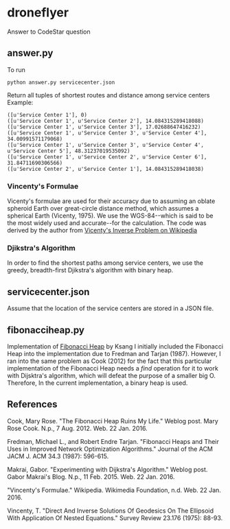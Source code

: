 # droneflyer
Answer to CodeStar question

## answer.py
To run
```
python answer.py servicecenter.json
```
Return all tuples of shortest routes and distance among service centers
Example:
```
([u'Service Center 1'], 0)
([u'Service Center 1', u'Service Center 2'], 14.084315289418088)
([u'Service Center 1', u'Service Center 3'], 17.02688647416232)
([u'Service Center 1', u'Service Center 3', u'Service Center 4'], 34.00991571179068)
([u'Service Center 1', u'Service Center 3', u'Service Center 4', u'Service Center 5'], 48.31237019535092)
([u'Service Center 1', u'Service Center 2', u'Service Center 6'], 31.84711690306566)
([u'Service Center 2', u'Service Center 1'], 14.084315289418038)
```
### Vincenty's Formulae
Vicenty's formulae are used for their accuracy due to assuming an oblate spheroid Earth over great-circle distance method, which assumes a spherical Earth (Vicenty, 1975). We use the WGS-84--which is said to be the most widely used and accurate--for the calculation. The code was derived by the author from [Vicenty's Inverse Problem on Wikipedia](https://en.wikipedia.org/wiki/Vincenty%27s_formulae#Inverse_problem)
### Djikstra's Algorithm
In order to find the shortest paths among service centers, we use the greedy, breadth-first Djikstra's algorithm with binary heap.

## servicecenter.json
Assume that the location of the service centers are stored in a JSON file.

## fibonacciheap.py
Implementation of [Fibonacci Heap](https://github.com/ksang) by Ksang
I initially included the Fibonacci Heap into the implementation due to Fredman and Tarjan (1987). However, I ran into the same problem as Cook (2012) for the fact that this particular implementation of the Fibonacci Heap needs a *find* operation for it to work with Dijsktra's algorithm, which will defeat the purpose of a smaller big O. Therefore, In the current implementation, a binary heap is used.


## References
Cook, Mary Rose. "The Fibonacci Heap Ruins My Life." Weblog post. Mary Rose Cook. N.p., 7 Aug. 2012. Web. 22 Jan. 2016.

Fredman, Michael L., and Robert Endre Tarjan. "Fibonacci Heaps and Their Uses in Improved Network Optimization Algorithms." Journal of the ACM JACM J. ACM 34.3 (1987): 596-615.

Makrai, Gabor. "Experimenting with Dijkstra's Algorithm." Weblog post. Gabor Makrai's Blog. N.p., 11 Feb. 2015. Web. 22 Jan. 2016.

"Vincenty's Formulae." Wikipedia. Wikimedia Foundation, n.d. Web. 22 Jan. 2016.

Vincenty, T. "Direct And Inverse Solutions Of Geodesics On The Ellipsoid With Application Of Nested Equations." Survey Review 23.176 (1975): 88-93.


